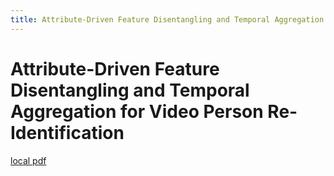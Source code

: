 ```yaml
---
title: Attribute-Driven Feature Disentangling and Temporal Aggregation for Video Person Re-Identification
---
```


# Attribute-Driven Feature Disentangling and Temporal Aggregation for Video Person Re-Identification

[local pdf](../../../pdfs/Attribute-Driven%20Feature%20Disentangling%20and%20Temporal%20Aggregation%20for%20Video%20Person%20Re-Identification.pdf)
